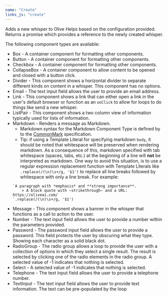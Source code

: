 ```yaml
---
name: "Create"
links_js: "create"
---
```

Adds a new whisper to Olive Helps based on the configuration provided. Returns a promise which provides a reference to the newly created whisper.

The following component types are available:

* Box - A container component for formatting other components. 
* Button - A container component for formatting other components.
* Checkbox - A container component for formatting other components.
* CollapseBox - A container component to allow content to be opened and closed with a button click.
* Divider - This component shows a horizontal divider to separate different kinds on content in a whisper. This component has no options.
* Email - The text input field allows the user to provide an email address.
* Link - This component shows a link that can either open a link in the user's default browser or function as an `onClick` to allow for loops to do things like send a new whisper.
* ListPair - This component shows a two column view of information typically used for lists of information.
* Markdown - Renders a message as Markdown.
    * Markdown syntax for the Markdown Component Type is defined by to the [CommonMark](https://commonmark.org/) specification. 
    * Tip: if using a Template Literal for specifying markdown `body`, it should be noted that whitespace will be preserved when rendering markdown. As a consequence of this, markdown specified with tab whitespace (spaces, tabs, etc.) at the beginning of a line will **not** be interpreted as markdown. One way to avoid this situation, is to use a regular expression replacement function with Template Literals like `.replace(/(\n)\s+/g, '$1')` to replace all line breaks followed by whitespace with only a line break. For example:
    ```
    `A paragraph with *emphasis* and **strong importance**.
        > A block quote with ~strikethrough~ and a URL: https://oliveai.com/
    `.replace(/(\n)\s+/g, '$1')
    ```
* Message - This component shows a banner in the whisper that functions as a call to action to the user.
* Number - The text input field allows the user to provide a number within the parameters provided.
* Password - The password input field allows the user to provide a password. This field protects the user by obscuring what they type. Showing each character as a solid black dot.
* RadioGroup - The radio group allows a loop to provide the user with a collection of options in which they select a single result. The result is selected by clicking one of the radio elements in the radio group. A selected value of -1 indicates that nothing is selected.
* Select - A selected value of -1 indicates that nothing is selected.
* Telephone - The text input field allows the user to provide a telephone number.
* TextInput - The text input field allows the user to provide text information. The text can be pre-populated by the loop
